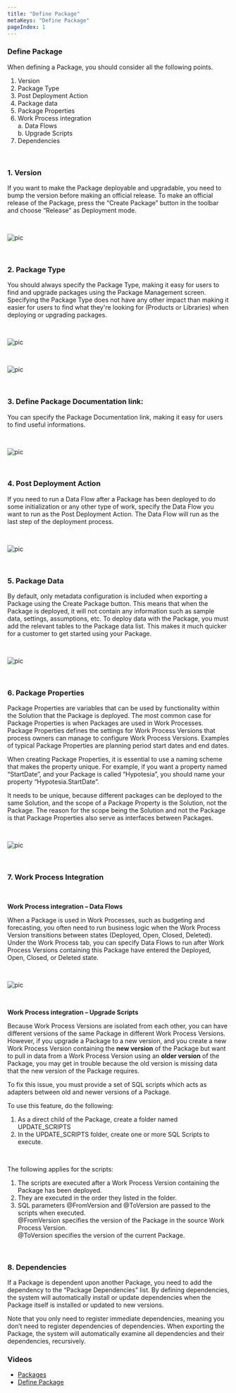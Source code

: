 ```yaml
---
title: "Define Package"
metaKeys: "Define Package"
pageIndex: 1
---
```


### Define Package

When defining a Package, you should consider all the following points.
<br/>

1.	Version
2. Package Type
3.	Post Deployment Action
4.	Package data
5.	Package Properties
6.	Work Process integration  
a.  Data Flows  
b.  Upgrade Scripts
7.	Dependencies


<br/>


### 1. Version

If you want to make the Package deployable and upgradable, you need to bump the version before making an official release. To make an official release of the Package, press the “Create Package” button in the toolbar and choose “Release” as Deployment mode.

<br/>

![pic](https://profitbasedocs.blob.core.windows.net/images/pack_version.png)

<br/>

### 2. Package Type

You should always specify the Package Type, making it easy for users to find and upgrade packages using the Package Management screen.  
Specifying the Package Type does not have any other impact than making it easier for users to find what they're looking for (Products or Libraries) when deploying or upgrading packages. 

<br/>

![pic](https://profitbasedocs.blob.core.windows.net/images/packType1.png)

<br/>

![pic](https://profitbasedocs.blob.core.windows.net/images/packType2.png)

<br/>

### 3. Define Package Documentation link:

You can specify the Package Documentation link, making it easy for users to find useful informations.  

<br/>

![pic](https://profitbasedocs.blob.core.windows.net/images/PackDoc%20(3).png)

<br/>

### 4. Post Deployment Action

If you need to run a Data Flow after a Package has been deployed to do some initialization or any other type of work, specify the Data Flow you want to run as the Post Deployment Action. The Data Flow will run as the last step of the deployment process.

<br/>

![pic](https://profitbasedocs.blob.core.windows.net/images/package_postDepAct.png)

<br/>

### 5. Package Data

By default, only metadata configuration is included when exporting a Package using the Create Package button. This means that when the Package is deployed, it will not contain any information such as sample data, settings, assumptions, etc. To deploy data with the Package, you must add the relevant tables to the Package data list. This makes it much quicker for a customer to get started using your Package.

<br/>

![pic](https://profitbasedocs.blob.core.windows.net/images/pack_data.png)

<br/>

### 6. Package Properties

Package Properties are variables that can be used by functionality within the Solution that the Package is deployed. The most common case for Package Properties is when Packages are used in Work Processes. Package Properties defines the settings for Work Process Versions that process owners can manage to configure Work Process Versions. Examples of typical Package Properties are planning period start dates and end dates.

When creating Package Properties, it is essential to use a naming scheme that makes the property unique. For example, if you want a property named “StartDate”, and your Package is called “Hypotesia”, you should name your property “Hypotesia.StartDate”.

It needs to be unique, because different packages can be deployed to the same Solution, and the scope of a Package Property is the Solution, not the Package. The reason for the scope being the Solution and not the Package is that Package Properties also serve as interfaces between Packages.

<br/>

![pic](https://profitbasedocs.blob.core.windows.net/images/pack_property.png)

<br/>


### 7. Work Process Integration

<br/>

**Work Process integration – Data Flows**


When a Package is used in Work Processes, such as budgeting and forecasting, you often need to run business logic when the Work Process Version transitions between states (Deployed, Open, Closed, Deleted). Under the Work Process tab, you can specify Data Flows to run after Work Process Versions containing this Package have entered the Deployed, Open, Closed, or Deleted state.

<br/>

![pic](https://profitbasedocs.blob.core.windows.net/images/pack_wpInt.png)

<br/>



**Work Process integration – Upgrade Scripts**

Because Work Process Versions are isolated from each other, you can have different versions of the same Package in different Work Process Versions. However, if you upgrade a Package to a new version, and you create a new Work Process Version containing the **new version** of the Package but want to pull in data from a Work Process Version using an **older version** of the Package, you may get in trouble because the old version is missing data that the new version of the Package requires.

To fix this issue, you must provide a set of SQL scripts which acts as adapters between old and newer versions of a Package.

To use this feature, do the following:

1. As a direct child of the Package, create a folder named UPDATE_SCRIPTS
2. In the UPDATE_SCRIPTS folder, create one or more SQL Scripts to execute. 


<br/>

The following applies for the scripts:

1. The scripts are executed after a Work Process Version containing the Package has been deployed. 
2. They are executed in the order they listed in the folder.
3. SQL parameters @FromVersion and @ToVersion are passed to the scripts when executed.  
   @FromVersion specifies the version of the Package in the source Work Process Version.  
   @ToVersion specifies the version of the current Package.



<br/>

### 8. Dependencies

If a Package is dependent upon another Package, you need to add the dependency to the “Package Dependencies” list. By defining dependencies, the system will automatically install or update dependencies when the Package itself is installed or updated to new versions. 

Note that you only need to register immediate dependencies, meaning you don’t need to register dependencies of dependencies. When exporting the Package, the system will automatically examine all dependencies and their dependencies, recursively.


### Videos

* [Packages](../../../../videos/packages.md)
* [Define Package](https://profitbasedocs.blob.core.windows.net/videos/Packages%20-%20Define%20Package.mp4)
